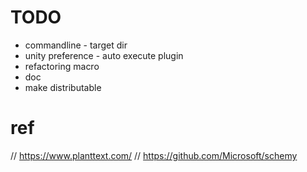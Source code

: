 # TODO
* commandline - target dir
* unity preference - auto execute plugin
* refactoring macro
* doc
* make distributable

# ref
// https://www.planttext.com/
// https://github.com/Microsoft/schemy
